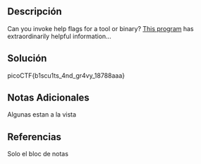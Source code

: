 ## Descripción

Can you invoke help flags for a tool or binary? [This program](https://mercury.picoctf.net/static/a00f554b16385d9970dae424f66ee1ab/warm) has extraordinarily helpful information...

## Solución

picoCTF{b1scu1ts_4nd_gr4vy_18788aaa}

## Notas Adicionales
Algunas estan a la vista


## Referencias
Solo el bloc de notas



